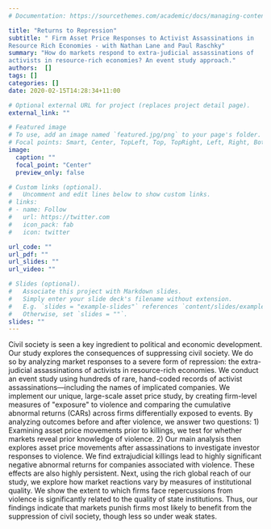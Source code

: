 ```yaml
---
# Documentation: https://sourcethemes.com/academic/docs/managing-content/

title: "Returns to Repression"
subtitle: " Firm Asset Price Responses to Activist Assassinations in
Resource Rich Economies - with Nathan Lane and Paul Raschky"
summary: "How do markets respond to extra-judicial assassinations of
activists in resource-rich economies? An event study approach."
authors:  []
tags: []
categories: []
date: 2020-02-15T14:28:34+11:00

# Optional external URL for project (replaces project detail page).
external_link: ""

# Featured image
# To use, add an image named `featured.jpg/png` to your page's folder.
# Focal points: Smart, Center, TopLeft, Top, TopRight, Left, Right, BottomLeft, Bottom, BottomRight.
image:
  caption: ""
  focal_point: "Center"
  preview_only: false

# Custom links (optional).
#   Uncomment and edit lines below to show custom links.
# links:
# - name: Follow
#   url: https://twitter.com
#   icon_pack: fab
#   icon: twitter

url_code: ""
url_pdf: ""
url_slides: ""
url_video: ""

# Slides (optional).
#   Associate this project with Markdown slides.
#   Simply enter your slide deck's filename without extension.
#   E.g. `slides = "example-slides"` references `content/slides/example-slides.md`.
#   Otherwise, set `slides = ""`.
slides: ""
---
```


Civil society is seen a key ingredient to political and economic development. Our
study explores the consequences of suppressing civil society. We do so by analyzing
market responses to a severe form of repression: the extra-judicial assassinations of
activists in resource-rich economies. We conduct an event study using hundreds of
rare, hand-coded records of activist assassinations—including the names of
implicated companies. We implement our unique, large-scale asset price study, by
creating firm-level measures of "exposure" to violence and comparing the cumulative
abnormal returns (CARs) across firms differentially exposed to events. By analyzing
outcomes before and after violence, we answer two questions: 1) Examining asset
price movements prior to killings, we test for whether markets reveal prior
knowledge of violence. 2) Our main analysis then explores asset price movements
after assassinations to investigate investor responses to violence. We find extrajudicial killings lead to highly significant negative abnormal returns for companies
associated with violence. These effects are also highly persistent. Next, using the rich
global reach of our study, we explore how market reactions vary by measures of
institutional quality. We show the extent to which firms face repercussions from
violence is significantly related to the quality of state institutions. Thus, our findings
indicate that markets punish firms most likely to benefit from the suppression of civil
society, though less so under weak states.
